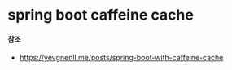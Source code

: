# spring boot caffeine cache



#### 참조

- https://yevgnenll.me/posts/spring-boot-with-caffeine-cache